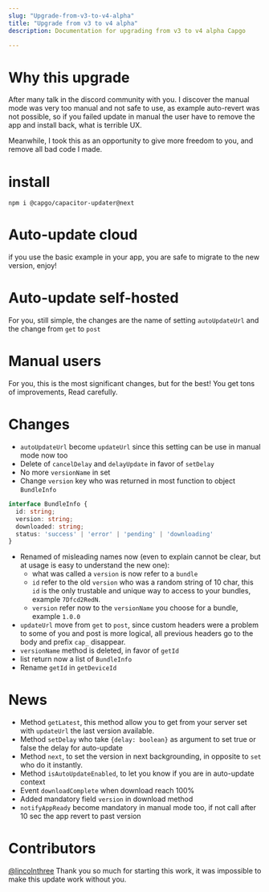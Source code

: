 ```yaml
---
slug: "Upgrade-from-v3-to-v4-alpha"
title: "Upgrade from v3 to v4 alpha"
description: Documentation for upgrading from v3 to v4 alpha Capgo

---
```

# Why this upgrade

After many talk in the discord community with you.
I discover the manual mode was very too manual and not safe to use, as example auto-revert was not possible, so if you failed update in manual the user have to remove the app and install back, what is terrible UX.

Meanwhile, I took this as an opportunity to give more freedom to you, and remove all bad code I made. 

# install

`npm i @capgo/capacitor-updater@next`

# Auto-update cloud

if you use the basic example in your app, you are safe to migrate to the new version, enjoy!

# Auto-update self-hosted

For you, still simple, the changes are the name of setting `autoUpdateUrl` and the change from `get` to `post`

# Manual users

For you, this is the most significant changes, but for the best! You get tons of improvements, Read carefully.

# Changes 

- `autoUpdateUrl` become `updateUrl` since this setting can be use in manual mode now too
- Delete of `cancelDelay` and `delayUpdate` in favor of `setDelay`
- No more `versionName` in set
- Change `version` key who was returned in most function to object `BundleInfo` 
```typescript
interface BundleInfo {
  id: string;
  version: string;
  downloaded: string;
  status: 'success' | 'error' | 'pending' | 'downloading'
}
```
- Renamed of misleading names now (even to explain cannot be clear, but at usage is easy to understand the new one):
  - what was called a `version` is now refer to a `bundle`
  - `id` refer to the old `version` who was a random string of 10 char, this `id` is the only trustable and unique way to access to your bundles, example `7Dfcd2RedN`.
  - `version` refer now to the `versionName` you choose for a bundle, example `1.0.0`
- `updateUrl` move from `get` to `post`, since custom headers were a problem to some of you and post is more logical, all previous headers go to the body and prefix `cap_` disappear.
- `versionName` method is deleted, in favor of `getId`
- list return now a list of `BundleInfo`
- Rename `getId` in `getDeviceId`

# News

- Method `getLatest`, this method allow you to get from your server set with `updateUrl` the last version available.
- Method `setDelay` who take `{delay: boolean}` as argument to set true or false the delay for auto-update
- Method `next`, to set the version in next backgrounding, in opposite to `set` who do it instantly.
- Method `isAutoUpdateEnabled`, to let you know if you are in auto-update context
- Event `downloadComplete` when download reach 100%
- Added mandatory field `version` in download method
- `notifyAppReady` become mandatory in manual mode too, if not call after 10 sec the app revert to past version


# Contributors
[@lincolnthree](https://github.com/lincolnthree) Thank you so much for starting this work, it was impossible to make this update work without you.

